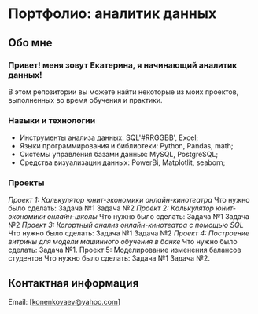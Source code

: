 # Портфолио: аналитик данных
## Обо мне
### Привет! меня зовут Екатерина, я начинающий аналитик данных!
В этом репозитории вы можете найти некоторые из моих проектов, выполненных во время обучения и практики.

### Навыки и технологии
- Инструменты анализа данных: SQL'#RRGGBB', Excel;
- Языки программирования и библиотеки: Python, Pandas, math;
- Системы управления базами данных: MySQL, PostgreSQL;
- Средства визуализации данных: PowerBi, Matplotlit, seaborn;

### Проекты
*Проект 1: Калькулятор юнит-экономики онлайн-кинотеатра* 
Что нужно было сделать:
Задача №1
Задача №2
*Проект 2: Калькулятор юнит-экономики онлайн-школы* 
Что нужно было сделать:
Задача №1
Задача №2
*Проект 3: Когортный анализ онлайн-кинотеатра с помощью SQL*
Что нужно было сделать:
Задача №1
Задача №2
*Проект 4: Построение витрины для модели машинного обучения в банке*
Что нужно было сделать: 
Задача №1.
Проект 5: Моделирование изменения балансов студентов
Что нужно было сделать:
Задача №1
Задача №2.

## Контактная информация
Email: [konenkovaev@yahoo.com]
